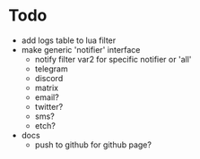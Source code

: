 # Todo
- add logs table to lua filter
- make generic 'notifier' interface
    - notify filter var2 for specific notifier or 'all'
    - telegram
    - discord
    - matrix
    - email?
    - twitter?
    - sms?
    - etch?
- docs
    - push to github for github page?